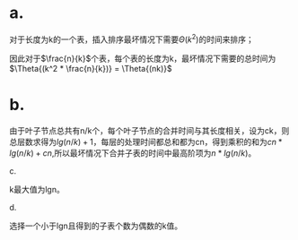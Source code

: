 # a.

对于长度为k的一个表，插入排序最坏情况下需要$\Theta{(k^2)}$的时间来排序；

因此对于$\frac{n}{k}$个表，每个表的长度为k，最坏情况下需要的总时间为$\Theta{(k^2 * \frac{n}{k})} = \Theta{(nk)}$

# b.

由于叶子节点总共有n/k个，每个叶子节点的合并时间与其长度相关，设为ck，则总层数求得为$lg(n/k)+1$，每层的处理时间都总和都为cn，得到乘积的和为$cn*lg(n/k)+cn$,所以最坏情况下合并子表的时间中最高阶项为$n*lg(n/k)$。
	
c.

k最大值为lgn。

d.

选择一个小于lgn且得到的子表个数为偶数的k值。